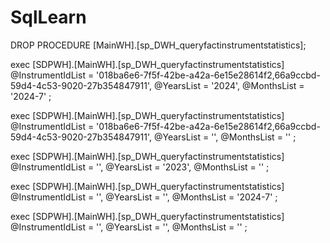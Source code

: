 # SqlLearn

DROP PROCEDURE [MainWH].[sp_DWH_queryfactinstrumentstatistics];

exec [SDPWH].[MainWH].[sp_DWH_queryfactinstrumentstatistics]
@InstrumentIdList = '018ba6e6-7f5f-42be-a42a-6e15e28614f2,66a9ccbd-59d4-4c53-9020-27b354847911', @YearsList = '2024', @MonthsList = '2024-7'
;


exec [SDPWH].[MainWH].[sp_DWH_queryfactinstrumentstatistics]
@InstrumentIdList = '018ba6e6-7f5f-42be-a42a-6e15e28614f2,66a9ccbd-59d4-4c53-9020-27b354847911', @YearsList = '', @MonthsList = ''
;

exec [SDPWH].[MainWH].[sp_DWH_queryfactinstrumentstatistics]
@InstrumentIdList = '', @YearsList = '2023', @MonthsList = ''
;


exec [SDPWH].[MainWH].[sp_DWH_queryfactinstrumentstatistics]
@InstrumentIdList = '', @YearsList = '', @MonthsList = '2024-7'
;


exec [SDPWH].[MainWH].[sp_DWH_queryfactinstrumentstatistics]
@InstrumentIdList = '', @YearsList = '', @MonthsList = ''
;
